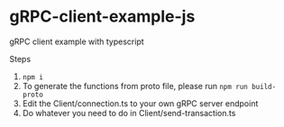 # gRPC-client-example-js
gRPC client example with typescript

Steps
1. `npm i`
2. To generate the functions from proto file, please run `npm run build-proto`
3. Edit the Client/connection.ts to your own gRPC server endpoint
4. Do whatever you need to do in Client/send-transaction.ts